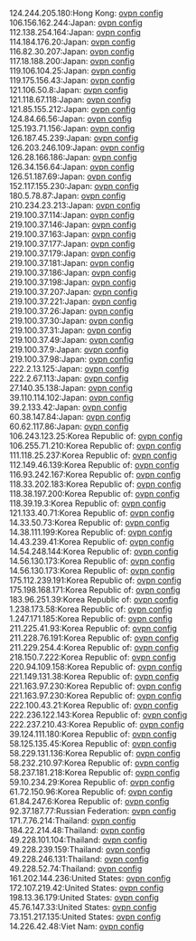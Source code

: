 124.244.205.180:Hong Kong: [ovpn config](vpn/124_244_205_180.ovpn)  
106.156.162.244:Japan: [ovpn config](vpn/106_156_162_244.ovpn)  
112.138.254.164:Japan: [ovpn config](vpn/112_138_254_164.ovpn)  
114.184.176.20:Japan: [ovpn config](vpn/114_184_176_20.ovpn)  
116.82.30.207:Japan: [ovpn config](vpn/116_82_30_207.ovpn)  
117.18.188.200:Japan: [ovpn config](vpn/117_18_188_200.ovpn)  
119.106.104.25:Japan: [ovpn config](vpn/119_106_104_25.ovpn)  
119.175.156.43:Japan: [ovpn config](vpn/119_175_156_43.ovpn)  
121.106.50.8:Japan: [ovpn config](vpn/121_106_50_8.ovpn)  
121.118.67.118:Japan: [ovpn config](vpn/121_118_67_118.ovpn)  
121.85.155.212:Japan: [ovpn config](vpn/121_85_155_212.ovpn)  
124.84.66.56:Japan: [ovpn config](vpn/124_84_66_56.ovpn)  
125.193.71.156:Japan: [ovpn config](vpn/125_193_71_156.ovpn)  
126.187.45.239:Japan: [ovpn config](vpn/126_187_45_239.ovpn)  
126.203.246.109:Japan: [ovpn config](vpn/126_203_246_109.ovpn)  
126.28.166.186:Japan: [ovpn config](vpn/126_28_166_186.ovpn)  
126.34.156.64:Japan: [ovpn config](vpn/126_34_156_64.ovpn)  
126.51.187.69:Japan: [ovpn config](vpn/126_51_187_69.ovpn)  
152.117.155.230:Japan: [ovpn config](vpn/152_117_155_230.ovpn)  
180.5.78.87:Japan: [ovpn config](vpn/180_5_78_87.ovpn)  
210.234.23.213:Japan: [ovpn config](vpn/210_234_23_213.ovpn)  
219.100.37.114:Japan: [ovpn config](vpn/219_100_37_114.ovpn)  
219.100.37.146:Japan: [ovpn config](vpn/219_100_37_146.ovpn)  
219.100.37.163:Japan: [ovpn config](vpn/219_100_37_163.ovpn)  
219.100.37.177:Japan: [ovpn config](vpn/219_100_37_177.ovpn)  
219.100.37.179:Japan: [ovpn config](vpn/219_100_37_179.ovpn)  
219.100.37.181:Japan: [ovpn config](vpn/219_100_37_181.ovpn)  
219.100.37.186:Japan: [ovpn config](vpn/219_100_37_186.ovpn)  
219.100.37.198:Japan: [ovpn config](vpn/219_100_37_198.ovpn)  
219.100.37.207:Japan: [ovpn config](vpn/219_100_37_207.ovpn)  
219.100.37.221:Japan: [ovpn config](vpn/219_100_37_221.ovpn)  
219.100.37.26:Japan: [ovpn config](vpn/219_100_37_26.ovpn)  
219.100.37.30:Japan: [ovpn config](vpn/219_100_37_30.ovpn)  
219.100.37.31:Japan: [ovpn config](vpn/219_100_37_31.ovpn)  
219.100.37.49:Japan: [ovpn config](vpn/219_100_37_49.ovpn)  
219.100.37.9:Japan: [ovpn config](vpn/219_100_37_9.ovpn)  
219.100.37.98:Japan: [ovpn config](vpn/219_100_37_98.ovpn)  
222.2.13.125:Japan: [ovpn config](vpn/222_2_13_125.ovpn)  
222.2.67.113:Japan: [ovpn config](vpn/222_2_67_113.ovpn)  
27.140.35.138:Japan: [ovpn config](vpn/27_140_35_138.ovpn)  
39.110.114.102:Japan: [ovpn config](vpn/39_110_114_102.ovpn)  
39.2.133.42:Japan: [ovpn config](vpn/39_2_133_42.ovpn)  
60.38.147.84:Japan: [ovpn config](vpn/60_38_147_84.ovpn)  
60.62.117.86:Japan: [ovpn config](vpn/60_62_117_86.ovpn)  
106.243.123.25:Korea Republic of: [ovpn config](vpn/106_243_123_25.ovpn)  
106.255.71.210:Korea Republic of: [ovpn config](vpn/106_255_71_210.ovpn)  
111.118.25.237:Korea Republic of: [ovpn config](vpn/111_118_25_237.ovpn)  
112.149.46.139:Korea Republic of: [ovpn config](vpn/112_149_46_139.ovpn)  
116.93.242.167:Korea Republic of: [ovpn config](vpn/116_93_242_167.ovpn)  
118.33.202.183:Korea Republic of: [ovpn config](vpn/118_33_202_183.ovpn)  
118.38.197.200:Korea Republic of: [ovpn config](vpn/118_38_197_200.ovpn)  
118.39.19.3:Korea Republic of: [ovpn config](vpn/118_39_19_3.ovpn)  
121.133.40.71:Korea Republic of: [ovpn config](vpn/121_133_40_71.ovpn)  
14.33.50.73:Korea Republic of: [ovpn config](vpn/14_33_50_73.ovpn)  
14.38.111.199:Korea Republic of: [ovpn config](vpn/14_38_111_199.ovpn)  
14.43.239.41:Korea Republic of: [ovpn config](vpn/14_43_239_41.ovpn)  
14.54.248.144:Korea Republic of: [ovpn config](vpn/14_54_248_144.ovpn)  
14.56.130.173:Korea Republic of: [ovpn config](vpn/14_56_130_173.ovpn)  
14.56.130.173:Korea Republic of: [ovpn config](vpn/14_56_130_173.ovpn)  
175.112.239.191:Korea Republic of: [ovpn config](vpn/175_112_239_191.ovpn)  
175.198.168.171:Korea Republic of: [ovpn config](vpn/175_198_168_171.ovpn)  
183.96.251.39:Korea Republic of: [ovpn config](vpn/183_96_251_39.ovpn)  
1.238.173.58:Korea Republic of: [ovpn config](vpn/1_238_173_58.ovpn)  
1.247.171.185:Korea Republic of: [ovpn config](vpn/1_247_171_185.ovpn)  
211.225.41.93:Korea Republic of: [ovpn config](vpn/211_225_41_93.ovpn)  
211.228.76.191:Korea Republic of: [ovpn config](vpn/211_228_76_191.ovpn)  
211.229.254.4:Korea Republic of: [ovpn config](vpn/211_229_254_4.ovpn)  
218.150.7.222:Korea Republic of: [ovpn config](vpn/218_150_7_222.ovpn)  
220.94.109.158:Korea Republic of: [ovpn config](vpn/220_94_109_158.ovpn)  
221.149.131.38:Korea Republic of: [ovpn config](vpn/221_149_131_38.ovpn)  
221.163.97.230:Korea Republic of: [ovpn config](vpn/221_163_97_230.ovpn)  
221.163.97.230:Korea Republic of: [ovpn config](vpn/221_163_97_230.ovpn)  
222.100.43.21:Korea Republic of: [ovpn config](vpn/222_100_43_21.ovpn)  
222.236.122.143:Korea Republic of: [ovpn config](vpn/222_236_122_143.ovpn)  
222.237.210.43:Korea Republic of: [ovpn config](vpn/222_237_210_43.ovpn)  
39.124.111.180:Korea Republic of: [ovpn config](vpn/39_124_111_180.ovpn)  
58.125.135.45:Korea Republic of: [ovpn config](vpn/58_125_135_45.ovpn)  
58.229.131.136:Korea Republic of: [ovpn config](vpn/58_229_131_136.ovpn)  
58.232.210.97:Korea Republic of: [ovpn config](vpn/58_232_210_97.ovpn)  
58.237.181.218:Korea Republic of: [ovpn config](vpn/58_237_181_218.ovpn)  
59.10.234.29:Korea Republic of: [ovpn config](vpn/59_10_234_29.ovpn)  
61.72.150.96:Korea Republic of: [ovpn config](vpn/61_72_150_96.ovpn)  
61.84.247.6:Korea Republic of: [ovpn config](vpn/61_84_247_6.ovpn)  
92.37.187.77:Russian Federation: [ovpn config](vpn/92_37_187_77.ovpn)  
171.7.76.214:Thailand: [ovpn config](vpn/171_7_76_214.ovpn)  
184.22.214.48:Thailand: [ovpn config](vpn/184_22_214_48.ovpn)  
49.228.101.104:Thailand: [ovpn config](vpn/49_228_101_104.ovpn)  
49.228.239.159:Thailand: [ovpn config](vpn/49_228_239_159.ovpn)  
49.228.246.131:Thailand: [ovpn config](vpn/49_228_246_131.ovpn)  
49.228.52.74:Thailand: [ovpn config](vpn/49_228_52_74.ovpn)  
161.202.144.236:United States: [ovpn config](vpn/161_202_144_236.ovpn)  
172.107.219.42:United States: [ovpn config](vpn/172_107_219_42.ovpn)  
198.13.36.179:United States: [ovpn config](vpn/198_13_36_179.ovpn)  
45.76.147.33:United States: [ovpn config](vpn/45_76_147_33.ovpn)  
73.151.217.135:United States: [ovpn config](vpn/73_151_217_135.ovpn)  
14.226.42.48:Viet Nam: [ovpn config](vpn/14_226_42_48.ovpn)  
